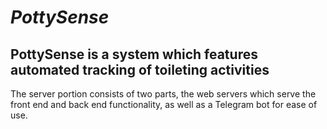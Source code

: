 # *PottySense*

## PottySense is a system which features automated tracking of toileting activities

The server portion consists of two parts, the web servers which serve the front
end and back end functionality, as well as a Telegram bot for ease of use.
